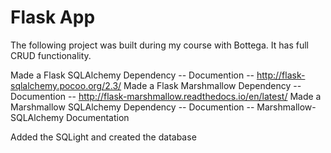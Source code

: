 # Flask App

The following project was built during my course with Bottega. It has full CRUD functionality.

Made a Flask SQLAlchemy Dependency -- Documention -- http://flask-sqlalchemy.pocoo.org/2.3/ 
Made a Flask Marshmallow Dependency -- Documention -- http://flask-marshmallow.readthedocs.io/en/latest/ 
Made a Marshmallow SQLAlchemy Dependency -- Documention -- Marshmallow-SQLAlchemy Documentation 

Added the SQLight and created the database